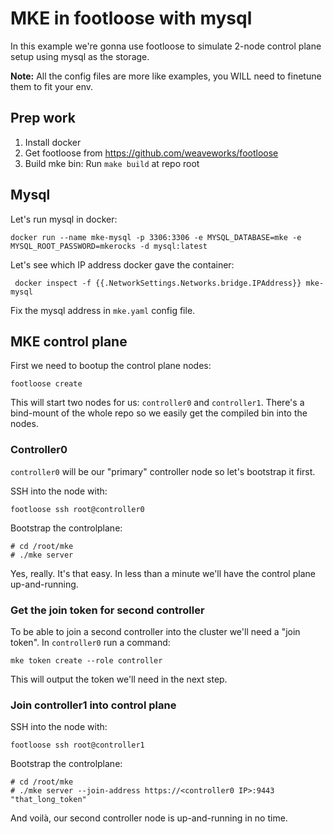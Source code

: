 # MKE in footloose with mysql

In this example we're gonna use footloose to simulate 2-node control plane setup using mysql as the storage.

**Note:** All the config files are more like examples, you WILL need to finetune them to fit your env.

## Prep work

1. Install docker
2. Get footloose from https://github.com/weaveworks/footloose
3. Build mke bin: Run `make build` at repo root

## Mysql

Let's run mysql in docker:
```
docker run --name mke-mysql -p 3306:3306 -e MYSQL_DATABASE=mke -e MYSQL_ROOT_PASSWORD=mkerocks -d mysql:latest
```

Let's see which IP address docker gave the container:
```
 docker inspect -f {{.NetworkSettings.Networks.bridge.IPAddress}} mke-mysql
```

Fix the mysql address in `mke.yaml` config file.

## MKE control plane

First we need to bootup the control plane nodes:
```
footloose create
```

This will start two nodes for us: `controller0` and `controller1`. There's a bind-mount of the whole repo so we easily get the compiled bin into the nodes.

### Controller0

`controller0` will be our "primary" controller node so let's bootstrap it first.

SSH into the node with:
```
footloose ssh root@controller0
```

Bootstrap the controlplane:
```
# cd /root/mke
# ./mke server
```

Yes, really. It's that easy. In less than a minute we'll have the control plane up-and-running.

### Get the join token for second controller

To be able to join a second controller into the cluster we'll need a "join token". In `controller0` run a command:
```
mke token create --role controller
```

This will output the token we'll need in the next step.

### Join controller1 into control plane

SSH into the node with:
```
footloose ssh root@controller1
```

Bootstrap the controlplane:
```
# cd /root/mke
# ./mke server --join-address https://<controller0 IP>:9443 "that_long_token"
```

And voilà, our second controller node is up-and-running in no time.




